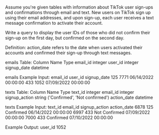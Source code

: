 Assume you're given tables with information about TikTok user sign-ups and confirmations through email and text. New users on TikTok sign up using their email addresses, 
and upon sign-up, each user receives a text message confirmation to activate their account.

Write a query to display the user IDs of those who did not confirm their sign-up on the first day, but confirmed on the second day.

Definition: action_date refers to the date when users activated their accounts and confirmed their sign-up through text messages.

emails Table:
Column Name	Type
email_id	integer
user_id	integer
signup_date	datetime

emails Example Input:
email_id	user_id	signup_date
125	7771	06/14/2022 00:00:00
433	1052	07/09/2022 00:00:00

texts Table:
Column Name	Type
text_id	integer
email_id	integer
signup_action	string ('Confirmed', 'Not confirmed')
action_date	datetime

texts Example Input:
text_id	email_id	signup_action	action_date
6878	125	Confirmed	06/14/2022 00:00:00
6997	433	Not Confirmed	07/09/2022 00:00:00
7000	433	Confirmed	07/10/2022 00:00:00

Example Output:
user_id
1052
